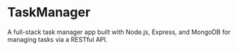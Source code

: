# TaskManager
A full-stack task manager app built with Node.js, Express, and MongoDB for managing tasks via a RESTful API.
